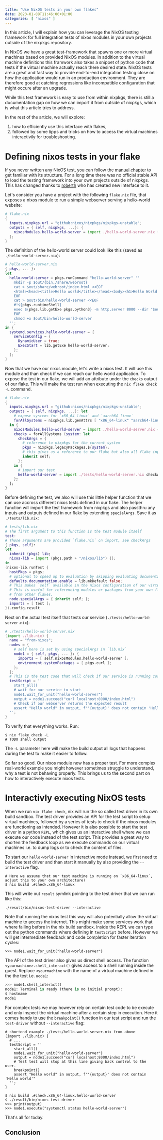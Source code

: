```yaml
---
title: "Use NixOS tests in your own flakes"
date: 2023-01-08T11:46:06+01:00
categories: [ "nixos" ]
---
```


In this article, I will explain how you can leverage the NixOS testing framework
for full integration tests of nixos modules in your own projects outside of
the nixpkgs repository.

In NixOS we have a great test-framework that spawns one or more virtual machines
based on provided NixOS modules. In addition to the virtual machine definitions
this framwork also takes a snippet of python code that tests if the virtual
machine actually reach there desired state. NixOS tests are a great and fast way
to provide end-to-end integration testing close on how the application would run
in an production environment. They are therefore good at catching regressions
like incompatible configuration that might occure after an upgrade.

While this test framework is easy to use from within nixpkgs, there is still a
documentation gap on how we can import it from outside of nixpkgs, which is what
this article tries to address.

In the rest of the article, we will explore:
1. how to efficiently use this interface with flakes, 
2. followed by some tipps and tricks on how to access the virtual machines
   interactivily for troubleshooting.

# Defining nixos tests in your flake

If you never written any NixOS test, you can follow the 
[manual chapter](nixos/doc/manual/development/writing-nixos-tests.section.md) 
to get familiar with its structure. For a long time there was no official stable
API to load the testing framework into your own projects outside of nixpkgs.
This has changed thanks to [roberth]() who has created new interface to it.

Let's consider you have a project with the following `flake.nix` file, that
exposes a nixos module to run a simple webserver serving a hello-world website:


```nix
# flake.nix
{
  inputs.nixpkgs.url = "github:nixos/nixpkgs/nixpkgs-unstable";
  outputs = { self, nixpkgs, ...}: {
    nixosModules.hello-world-server = import ./hello-world-server.nix {};
  };
}
```

The definition of the hello-world server could look like this (saved as `./hello-world-server.nix`):

```nix
# hello-world-server.nix
{ pkgs, ... }:
let
  hello-world-server = pkgs.runCommand "hello-world-server" ''
    mkdir -p $out/{bin,/share/webroot}
    cat > $out/share/webroot/index.html <<EOF
    <html><head><title>Hello world</title></head><body><h1>Hello World!</h1></body></html>
    EOF
    cat > $out/bin/hello-world-server <<EOF
    #!${pkgs.runtimeShell}
    exec ${pkgs.lib.getExe pkgs.python3} -m http.server 8000 --dir "$out"
    EOF
    chmod +x $out/bin/hello-world-server
  '';
in {
  systemd.services.hello-world-server = {
    serviceConfig = {
      DynamicUser = true;
      ExecStart = lib.getExe hello-world-server;
    };
  };
}
```

Now that we have our nixos module, let's write a nixos test. 
It will use this module and than check if we can reach our hello world application.
To expose the test in our flake, we will add an attribute under the `checks` output of our flake.
This will make the test run when executing the `nix flake check -L` command.

```nix
# flake.nix
{
  inputs.nixpkgs.url = "github:nixos/nixpkgs/nixpkgs-unstable";
  outputs = { self, nixpkgs, ...}: let
    # expose systems for `x86_64-linux` and `aarch64-linux`
    forAllSystems = nixpkgs.lib.genAttrs [ "x86_64-linux" "aarch64-linux" ];
  in {
    nixosModules.hello-world-server = import ./hello-world-server.nix {};
    checks = forAllSystems (system: let
      checkArgs = {
        # reference to nixpkgs for the current system
        pkgs = nixpkgs.legacyPackages.${system};
        # this gives us a reference to our flake but also all flake inputs
        inherit self;
      };
    in {
      # import our test
      hello-world-server = import ./tests/hello-world-server.nix checkArgs;
    };
  };
}
```

Before defining the test, we also will use this little helper function that we
can use accross different nixos tests defined in our flake. The helper function
will import the test framework from nixpkgs and also passthru any inputs and
outputs defined in our flake by extending `specialArgs`.
Save it as `./tests/lib.nix`:

```nix
# tests/lib.nix
# The first argument to this function is the test module itself
test:
# Those arguments are provided `flake.nix` on import, see checkArgs
{ pkgs, self}:
let
  inherit (pkgs) lib;
  nixos-lib = import (pkgs.path + "/nixos/lib") {};
in
(nixos-lib.runTest {
  hostPkgs = pkgs;
  # optional to speed up to evaluation by skipping evaluating documentation
  defaults.documentation.enable = lib.mkDefault false;
  # This makes `self` available in the nixos configuration of our virtual machines.
  # This is useful for referencing modules or packages from your own flake as well as importing
  # from other flakes.
  node.specialArgs = { inherit self; };
  imports = [ test ];
}).config.result
```

Next on the actual test itself that tests our service (`./tests/hello-world-server.nix`):

```nix
# ./tests/hello-world-server.nix
(import ./lib.nix) {
  name = "from-nixos";
  nodes = {
    # self here is set by using specialArgs in `lib.nix`
    node1 = { self, pkgs, ... }: {
      imports = [ self.nixosModules.hello-world-server ];
      environment.systemPackages = [ pkgs.curl ];
    };
  };
  # This is the test code that will check if our service is running correctly:
  testScript = ''
    start_all()
    # wait for our service to start
    node1.wait_for_unit("hello-world-server")
    output = node1.succeed("curl localhost:8000/index.html")
    # Check if our webserver returns the expected result
    assert "Hello world" in output, f"'{output}' does not contain 'Hello world'"
  '';
}
```

To verify that everything works. Run:

```console
$ nix flake check -L
# TODO shell output
```

The `-L` parameter here will make the build output all logs that happens during
the test to make it easier to follow.

So far so good. Our nixos module now has a proper test.
For more complex real-world example you might however sometimes struggle to understand,
why a test is not behaving properly.
This brings us to the second part on how to interactively execute nixos tests.

# Interactivly executing NixOS tests

When we run `nix flake check`, nix will run the so called test driver in its own build sandbox.
The test driver provides an API for the test script to setup virtual machines, followed
by a series of tests to check if the nixos modules are functioning as intended.
However it is also possible to start the test driver in a python `REPL`, which gives
us an interactive shell where we can execute our code instead of the test script.
This provides a great way to shorten the feedback loop as we execute commands on
our virtual machines i.e. to dump logs or to check the content of files.

To start our `hello-world-server` in interactive mode instead, we first need to
build the test driver and than start it manually by also providing the
`--interactive` flag.

```
# Here we assume that our test machine is running on `x86_64-linux`, adjust this to your own architecture)
$ nix build .#check.x86_64-linux
```

This will write out `result` symlink pointing to the test driver that we can run like this:

```
./result/bin/nixos-test-driver --interactive
```

Note that running the nixos test this way will also potentially allow the
virtual machine to access the internet. This might make some services work that
where failing before in the nix build sandbox.
Inside the REPL we can type out the python commands where defining in `testScript` before.
However we will get intermediate feedback and code completion for faster iteration cycles:

```
>>> node1.wait_for_unit("hello-world-server")
```

The API of the test driver also gives us direct shell access. The function
`<yourmachine>.shell_interact()` gives access to a shell running inside the
guest. Replace `<yourmachine` with the name of a virtual machine defined in the
the test i.e. `node1`:

```py
>>> node1.shell_interact()
node1: Terminal is ready (there is no initial prompt):
$ hostname
node1
```

For complex tests we may however rely on certain test code to be execute and only
inspect the virtual machine after a certain step in execution.
Here it comes handy to use the `breakpoint()` function in our test script and run the `test-driver` without `--interactive` flag:

```
# shortend example ./tests/hello-world-server.nix from above
(import ./lib.nix) {
  # ...
  testScript = ''
    start_all()
    node1.wait_for_unit("hello-world-server")
    output = node1.succeed("curl localhost:8000/index.html")
    # Test test will stop at this line giving back control to the user.
    breakpoint()
    assert "Hello world" in output, f"'{output}' does not contain 'Hello world'"
  '';
}
```

```
$ nix build .#check.x86_64-linux.hello-world-server
$ ./result/bin/nixos-test-driver
>>> print(output)
>>> node1.execute("systemctl status hello-world-server")
```

That's all for today.

## Conclusion
